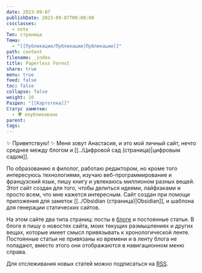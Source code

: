 ```yaml
---
date: 2023-09-07
publishDate: 2023-09-07T00:00:00
cssclasses:
  - note
Тип: страница
Тема:
  - "[[Публикации/Публикации|Публикации]]"
path: content
filename: _index
title: Paperless Forest
share: true
menu: true
feed: false
toc: false
collapse: false
weight: 10
Раздел: "[[Картотека]]"
Статус заметки:
  - 🌍 опубликовано
parent: 
tags: 
---
```


✨ Приветствую! ✨ Меня зовут Анастасия, и это мой личный сайт, нечто среднее между блогом и [[../Цифровой сад (страница)|цифровым садом]]. 

По образованию я филолог, работаю редактором, но кроме того интересуюсь технологиями, изучаю веб-программирование и французский язык, пишу книгу и увлекаюсь миллионом разных вещей. Этот сайт создан для того, чтобы делиться идеями, лайфхаками и просто всем, что мне кажется интересным. Сайт создан при помощи приложения для заметок [[../Obsidian (страница)|Obsidian]], и шаблона для генерации статических сайтов.

На этом сайте два типа страниц: посты в [блоге](https://paperless-forest.ru/blog/) и постоянные статьи. В блоге я пишу о новостях сайта, моих текущих размышлениях и других вещах, которые имеет смысл привязывать к хронологической ленте. Постоянные статьи не привязаны ко времени и в ленту блога не попадают, вместо этого они отображаются в навигационном меню справа.

Для отслеживания новых статей можно подписаться на [RSS](https://paperless-forest.ru/index.xml).


